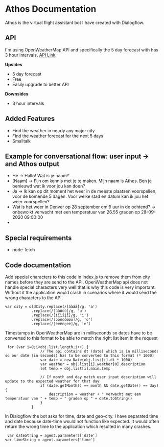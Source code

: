 # Athos Documentation
Athos is the virtual flight assistant bot I have created with Dialogflow. 

## API
I'm using OpenWeatherMap API and specifically the 5 day forecast with has 3 hour intervals.
[API Link](https://openweathermap.org/forecast5)

**Upsides**
- 5 day forecast
- Free
- Easily upgrade to better API

**Downsides**
- 3 hour intervals

## Added Features
- Find the weather in nearly any major city
- Find the weather forecast for the next 5 days
- Smalltalk

## Example for conversational flow: user input -> and Athos output
- Hé -> Hallo! Wat is je naam?
- [Naam] -> Fijn om kennis met je te maken. Mijn naam is Athos. Ben je benieuwd wat ik voor jou kan doen?
- Ja -> Ik kan op dit moment het weer in de meeste plaatsen voorspellen, voor de komende 5 dagen. Voor welke stad en datum kan ik jou het weer voorspellen?
- Wat is het weer in Denver op 28 september om 9 uur in de ochtend? -> onbewolkt verwacht met een temperatuur van 26.55 graden op 28-09-2020 09:00:00
- 
## Special requirements
- node-fetch

## Code documentation
Add special characters to this code in index.js to remove them from city names before they are send to the API. OpenWeatherMap api does not handle special characters very well that is why this code is very important. Without it the application would crash in scenarios where it would send the wrong characters to the API.
```
var city = oldCity.replace(/[áàâä]/g, 'a')
            .replace(/[úùûüū]/g, 'u')
            .replace(/[íïìîįī]/g, 'i')
            .replace(/[óöôòõœøō]/g, 'o')
            .replace(/[éëêèęėē]/g, 'e')
```
Timestamps in OpenWeatherMap are in milliseconds so dates have to be converted to this format to be able to match the right list item in the request
```
 for (var i=0;i<obj.list.length;i++) {
                // The api contains dt (date) which is in milliseconds so our date (in seconds) has to be converted to this format (* 1000)
                var date = new Date(obj.list[i].dt * 1000)
                var weather = obj.list[i].weather[0].description
                let temp = obj.list[i].main.temp

                // If month and day match user input description will update to the expected weather for that day
                if (date.getMonth() == month && date.getDate() == day) {
                    description = weather + " verwacht met een temperatuur van " + temp + " graden op " + date.toString()
                }
            }
```
In Dialogflow the bot asks for time, date and geo-city. I have separated time and date because date-time would not function like expected. It would often return the wrong time to the application which resulted in many crashes.
```
 var dateString = agent.parameters['date']
var timeString = agent.parameters['time']
```

